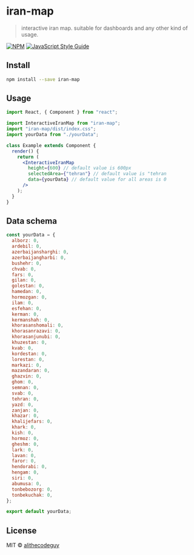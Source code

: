 # iran-map

> interactive iran map. suitable for dashboards and any other kind of usage.

[![NPM](https://img.shields.io/npm/v/iran-map.svg)](https://www.npmjs.com/package/iran-map) [![JavaScript Style Guide](https://img.shields.io/badge/code_style-standard-brightgreen.svg)](https://standardjs.com)

## Install

```bash
npm install --save iran-map
```

## Usage

```jsx
import React, { Component } from "react";

import InteractiveIranMap from "iran-map";
import "iran-map/dist/index.css";
import yourData from "./yourData";

class Example extends Component {
  render() {
    return (
      <InteractiveIranMap
        height={600} // default value is 600px
        selectedArea={"tehran"} // default value is "tehran
        data={yourData} // default value for all areas is 0
      />
    );
  }
}
```

## Data schema

```jsx
const yourData = {
  alborz: 0,
  ardebil: 0,
  azerbaijansharghi: 0,
  azerbaijangharbi: 0,
  bushehr: 0,
  chvab: 0,
  fars: 0,
  gilan: 0,
  golestan: 0,
  hamedan: 0,
  hormozgan: 0,
  ilam: 0,
  esfehan: 0,
  kerman: 0,
  kermanshah: 0,
  khorasanshomali: 0,
  khorasanrazavi: 0,
  khorasanjunubi: 0,
  khuzestan: 0,
  kvab: 0,
  kordestan: 0,
  lorestan: 0,
  markazi: 0,
  mazandaran: 0,
  ghazvin: 0,
  ghom: 0,
  semnan: 0,
  svab: 0,
  tehran: 0,
  yazd: 0,
  zanjan: 0,
  khazar: 0,
  khalijefars: 0,
  khark: 0,
  kish: 0,
  hormoz: 0,
  gheshm: 0,
  lark: 0,
  lavan: 0,
  faror: 0,
  hendorabi: 0,
  hengam: 0,
  siri: 0,
  abumusa: 0,
  tonbebozorg: 0,
  tonbekuchak: 0,
};

export default yourData;
```

## License

MIT © [alithecodeguy](https://github.com/alithecodeguy)
